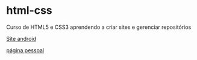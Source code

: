 # html-css
Curso de HTML5 e CSS3 
aprendendo a criar sites e gerenciar repositórios

<a href= "https://gustavo-galhardo.github.io/html-css/exercicios/des10b/" target="_blank">Site android</a>

<a href="https://gustavo-galhardo.github.io/html-css/exercicios/pag_pessoal" target=_blank>página pessoal </a>

